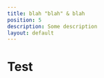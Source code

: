 ```yaml
---
title: blah "blah" & blah
position: 5
description: Some description
layout: default
---
```


# Test
